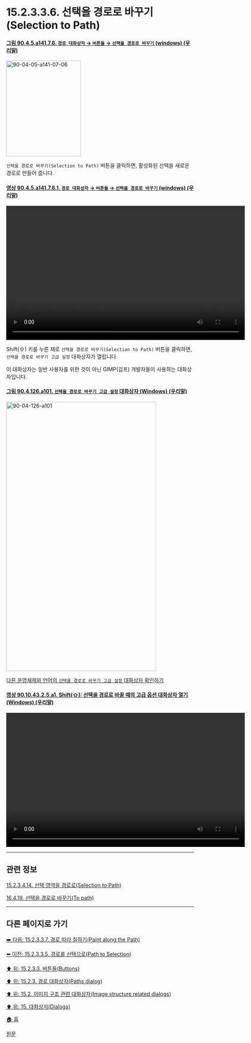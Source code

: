 # 15.2.3.3.6. 선택을 경로로 바꾸기(Selection to Path)

<a id="90-04-05-a141-07-06"></a>

#### [그림 90.4.5.a141.7.6. `경로 대화상자` → `버튼들` → `선택을 경로로 바꾸기` (windows) (우리말)](./90-04-0005-paths.md#90-04-05-a141-07-06)
<img width="200" height="257" alt="90-04-05-a141-07-06" src="https://github.com/wonder13662/gimp/assets/15767104/038e0c31-0b8d-414c-9bfa-3ecaa71f6b51" />

`선택을 경로로 바꾸기(Selection to Path)` 버튼을 클릭하면, 활성화된 선택을 새로운 경로로 만들어 줍니다.

<a id="90-04-05-a141-07-06-01"></a>

#### [영상 90.4.5.a141.7.6.1. `경로 대화상자` → `버튼들` → `선택을 경로로 바꾸기` (windows) (우리말)](./90-04-0005-paths.md#90-04-05-a141-07-06-01)
<video controls="controls" width="640" height="360" src="https://github.com/wonder13662/gimp/assets/15767104/5a0bb8c1-f5c3-4b20-bd63-b1d934044aac"></video>

Shift(⇧) 키를 누른 채로 `선택을 경로로 바꾸기(Selection to Path)` 버튼을 클릭하면, `선택을 경로로 바꾸기 고급 설정` 대화상자가 열립니다.

이 대화상자는 일반 사용자를 위한 것이 아닌 GIMP(김프) 개발자들이 사용하는 대화상자입니다.

<a id="90-04-126-a101"></a>

#### [그림 90.4.126.a101. `선택을 경로로 바꾸기 고급 설정` 대화상자 (Windows) (우리말)](./90-04-0126-selection_to_path_advanced_settings.md#90-04-126-a101)
<img width="402" height="723" alt="90-04-126-a101" src="https://github.com/wonder13662/gimp/assets/15767104/8f09a71d-0f95-4cdb-8fc7-fa464c8d878e" />

[다른 운영체제와 언어의 `선택을 경로로 바꾸기 고급 설정` 대화상자 확인하기](./90-04-0126-selection_to_path_advanced_settings.md#90-04-126-a102)

<a id="90-10-43-02-05-a1"></a>

#### [영상 90.10.43.2.5.a1. Shift(⇧): 선택을 경로로 바꿀 때의 고급 옵션 대화상자 열기 (Windows) (우리말)](./90-10-43-02-05-selection_to_path_advanced_option.md#90-10-43-02-05-a1)
<video controls="controls" width="640" height="360" src="https://github.com/wonder13662/gimp/assets/15767104/ee57fb7f-67f4-4ca9-a2a2-38d17b267b4a"></video>

***

## 관련 정보

[15.2.3.4.14. 선택 영역을 경로로(Selection to Path)](./15-02-03-04-14-selection_to_path.md)

[16.4.19. 선택을 경로로 바꾸기(To path)](./16-04-19-to-path.md)

***

## 다른 페이지로 가기

[➡️ 다음: 15.2.3.3.7. 경로 따라 칠하기(Paint along the Path)](./15-02-03-03-07-paint_along_the_path.md)

[⬅️ 이전: 15.2.3.3.5. 경로를 선택으로(Path to Selection)](./15-02-03-03-05-path_to_selection.md)

[⬆️ 위: 15.2.3.3. 버튼들(Buttons)](./15-02-03-03-00-buttons.md)

[⬆️ 위: 15.2.3. 경로 대화상자(Paths dialog)](./15-02-03-00-paths-dialog.md)

[⬆️ 위: 15.2. 이미지 구조 관련 대화상자(Image structure related dialogs)](./15-02-00-image-structure-related-dialogs.md)

[⬆️ 위: 15. 대화상자(Dialogs)](./15-00-dialogs.md)

[🏠 홈](./00-home.md)

[원문](https://docs.gimp.org/2.10/ko/gimp-path-dialog.html#gimp-path-dialog-buttons)